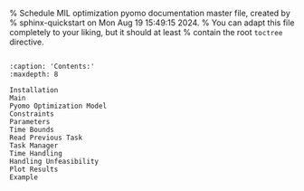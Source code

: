 % Schedule MIL optimization pyomo documentation master file, created by
% sphinx-quickstart on Mon Aug 19 15:49:15 2024.
% You can adapt this file completely to your liking, but it should at least
% contain the root `toctree` directive.



```{include} ../../README.md
```


```{toctree}
:caption: 'Contents:'
:maxdepth: 8

Installation
Main
Pyomo Optimization Model
Constraints
Parameters
Time Bounds
Read Previous Task
Task Manager
Time Handling
Handling Unfeasibility
Plot Results
Example
```


